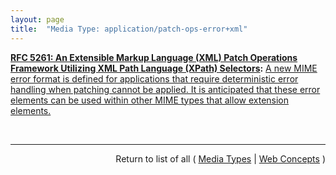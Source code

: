 ```yaml
---
layout: page
title:  "Media Type: application/patch-ops-error+xml"
---
```


**[RFC 5261: An Extensible Markup Language (XML) Patch Operations Framework Utilizing XML Path Language (XPath) Selectors](/specs/IETF/RFC/5261 "Extensible Markup Language (XML) documents are widely used as containers for the exchange and storage of arbitrary data in today's systems. In order to send changes to an XML document, an entire copy of the new version must be sent, unless there is a means of indicating only the portions that have changed. This document describes an XML patch framework utilizing XML Path language (XPath) selectors. These selector values and updated new data content constitute the basis of patch operations described in this document. In addition to them, with basic <add>, <replace>, and <remove> directives a set of patches can then be applied to update an existing XML document."):** [A new MIME error format is defined for applications that require deterministic error handling when patching cannot be applied. It is anticipated that these error elements can be used within other MIME types that allow extension elements.](http://tools.ietf.org/html/rfc5261#section-5)

<br/>
<hr/>

<p style="text-align: right">Return to list of all ( <a href="../media-types">Media Types</a> | <a href="../">Web Concepts</a> )</p>